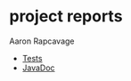# project reports

Aaron Rapcavage

* [Tests](./build/gh-pages/reports/tests/test/)
* [JavaDoc](./build/gh-pages/reports/javadoc/)